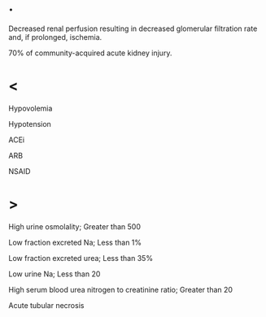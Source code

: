 # .

Decreased renal perfusion resulting in decreased glomerular filtration rate and, if prolonged, ischemia.

70% of community-acquired acute kidney injury.

# <

Hypovolemia

Hypotension

ACEi

ARB

NSAID

# >

High urine osmolality; Greater than 500

Low fraction excreted Na; Less than 1%

Low fraction excreted urea; Less than 35%

Low urine Na; Less than 20

High serum blood urea nitrogen to creatinine ratio; Greater than 20

Acute tubular necrosis
